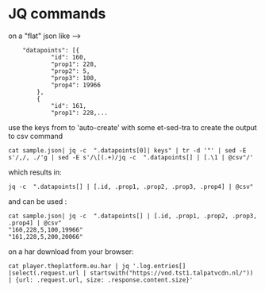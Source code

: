 # JQ commands

on a "flat" json like -->
``` {
	"datapoints": [{
			"id": 160,
			"prop1": 228,
			"prop2": 5,
			"prop3": 100,
			"prop4": 19966
		},
		{
			"id": 161,
			"prop1": 228,... 
```

use the keys from to 'auto-create' with some et-sed-tra to create the output to csv command

```
cat sample.json| jq -c  ".datapoints[0]| keys" | tr -d '"' | sed -E s'/,/, ./'g | sed -E s'/\[(.+)/jq -c  ".datapoints[] | [.\1 | @csv"/' 
```

which results in:  
```
jq -c  ".datapoints[] | [.id, .prop1, .prop2, .prop3, .prop4] | @csv" 
```

and can be used :
```
cat sample.json| jq -c  ".datapoints[] | [.id, .prop1, .prop2, .prop3, .prop4] | @csv"
"160,228,5,100,19966"
"161,228,5,200,20066"
```

on a har download from your browser:

```
cat player.theplatform.eu.har | jq '.log.entries[] |select(.request.url | startswith("https://vod.tst1.talpatvcdn.nl/")) | {url: .request.url, size: .response.content.size}'

```